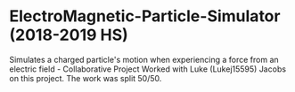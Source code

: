 # ElectroMagnetic-Particle-Simulator (2018-2019 HS)
Simulates a charged particle's motion when experiencing a force from an electric field - Collaborative Project
Worked with Luke (Lukej15595) Jacobs on this project. The work was split 50/50.
